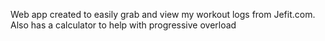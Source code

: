 Web app created to easily grab and view my workout logs from Jefit.com. Also has a calculator to help with progressive overload
